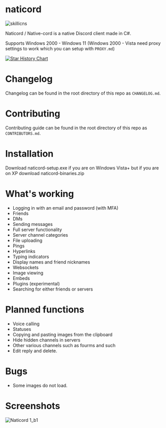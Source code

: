 # naticord
![skillicns](https://skillicons.dev/icons?i=discord,cs,dotnet)

Naticord / Native-cord is a native Discord client made in C#.

Supports Windows 2000 - Windows 11 (Windows 2000 - Vista need proxy settings to work which you can setup with `PROXY.md`)

<a href="https://star-history.com/#n1d3v/naticord&Date">
 <picture>
   <source media="(prefers-color-scheme: dark)" srcset="https://api.star-history.com/svg?repos=Naticord/naticord&type=Date&theme=dark" />
   <source media="(prefers-color-scheme: light)" srcset="https://api.star-history.com/svg?repos=Naticord/naticord&type=Date" />
   <img alt="Star History Chart" src="https://api.star-history.com/svg?repos=Naticord/naticord&type=Date" />
 </picture>
</a>

# Changelog
Changelog can be found in the root directory of this repo as `CHANGELOG.md`.

# Contributing
Contributing guide can be found in the root directory of this repo as `CONTRIBUTORS.md`.

# Installation
Download naticord-setup.exe if you are on Windows Vista+ but if you are on XP download naticord-binaries.zip

# What's working
- Logging in with an email and password (with MFA)
- Friends
- DMs
- Sending messages
- Full server functionality
- Server channel categories
- File uploading
- Pings
- Hyperlinks
- Typing indicators
- Display names and friend nicknames
- Websockets
- Image viewing
- Embeds
- Plugins (experimental)
- Searching for either friends or servers
# Planned functions
- Voice calling
- Statuses
- Copying and pasting images from the clipboard
- Hide hidden channels in servers
- Other various channels such as fourms and such
- Edit reply and delete.
# Bugs
- Some images do not load. 
# Screenshots
![Naticord 1_b1](https://github.com/Naticord/naticord/assets/135556230/7a5dc2a1-7400-483a-bbf6-e91f8b86953a)


